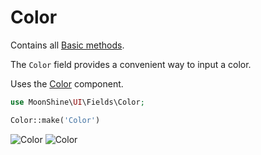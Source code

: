 # Color

Contains all [Basic methods](/docs/{{version}}/fields/basic-methods).

The `Color` field provides a convenient way to input a color.

Uses the [Color](/docs/{{version}}/components/color) component.

```php
use MoonShine\UI\Fields\Color;

Color::make('Color')
```

![Color](https://raw.githubusercontent.com/moonshine-software/doc/3.x/resources/screenshots/color.png#light)
![Color](https://raw.githubusercontent.com/moonshine-software/doc/3.x/resources/screenshots/color_dark.png#dark)
